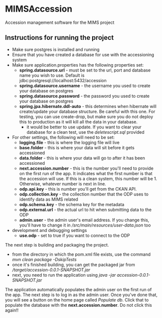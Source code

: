 # MIMSAccession
Accession management software for the MIMS project

## Instructions for running the project
- Make sure postgres is installed and running
- Ensure that you have created a database for use with the accessioning system
- Make sure application.properties has the following properties set:
  - **spring.datasource.url** - must be set to the url, port and database name you wish to use. Default is jdbc:postgresql://localhost:5432/accession
  - **spring.datasource.username** - the username you used to create your database on postgres
  - **spring.datasource.password** - the password you used to create your database on postgres
  - **spring.jpa.hibernate.ddl-auto** - this determines when hibernate will create/update your database structure. Be careful with this one. For testing, you can use
  create-drop, but make sure you do not deploy this to production as it will kill all the data in your database. 
    - it would be better to use update. If you want to clear your database for a clean test, use the *deletescript.sql* provided
- For other settings, the following will need to be set:
  - **logging.file** - this is where the logging file will live
  - **base.folder** - this is where your data will sit before it gets accessioned
  - **data.folder** - this is where your data will go to after it has been accessioned
  - **next.accession.number** - this is the number you'll need to provide on the first run of the app. It indicates what 
  the first number is that the accession will use. If this is a clean system, this number will be 1. Otherwise, whatever number is next in line.
  - **odp.api.key** - this is number you'll get from the CKAN API.
  - **odp.collection.key** - the collection number that the ODP uses to identify data as MIMS related
  - **odp.schema.key** - the schema key for the metadata
  - **odp.external.url** - the actual url to hit when submitting data to the ODP
  - **admin.user** - the admin user's email address. If you change this, you'll have to change it in */src/main/resources/user-data.json* too
- development and debugging settings
  - **use.odp** - set to true if you want to connect to the ODP

The next step is building and packaging the project.
- from the directory in which the pom.xml file exists, use the command *mvn clean package -DskipTests*
- once it's finished building, you can get the packaged jar from */target/accession-0.0.1-SNAPSHOT.jar*
- next, you need to run the application using *java -jar accession-0.0.1-SNAPSHOT.jar*

The application automatically populates the admin user on the first run of the app. The next step is to log in as the admin
user. Once you've done that, you will see a button on the home page called *Populate db*. Click that to populate the 
database with the **next.accession.number**. Do not click this again!!


